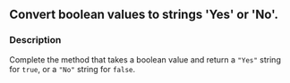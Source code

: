## Convert boolean values to strings 'Yes' or 'No'.

### Description

Complete the method that takes a boolean value and return a `"Yes"` string for `true`, or a `"No"` string for `false`.
